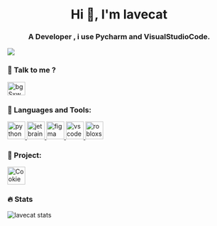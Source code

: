 <h1 align="center">Hi 👋, I'm lavecat</h1>
<h3 align="center">A Developer , i use Pycharm and VisualStudioCode.</h3>
<a href="https://top.gg/bot/1183004271466270801">
  <img src="https://top.gg/api/widget/owner/1183004271466270801.svg">
</a>

<h3 align="left">🔗 Talk to me ?</h3>
<p align="left">
<a href="https://discord.gg/bgSxwgyKz3" target="blank"><img align="center" src="https://raw.githubusercontent.com/rahuldkjain/github-profile-readme-generator/master/src/images/icons/Social/discord.svg" alt="bgSxwgyKz3" height="30" width="40" /></a>
</p>

<h3 align="left">🔧 Languages and Tools:</h3>
<a href="https://www.python.org/" target="_blank"> <img src="https://upload.wikimedia.org/wikipedia/commons/thumb/c/c3/Python-logo-notext.svg/1200px-Python-logo-notext.svg.png" alt="python" width="40" height="40"/> </a>
<a href="https://www.jetbrains.com/pycharm/" target="_blank"> <img src="https://upload.wikimedia.org/wikipedia/commons/1/1d/PyCharm_Icon.svg" alt="jetbrain-pycharm" width="40" height="40"/> </a>
<a href="https://www.figma.com/" target="_blank"> <img src="https://upload.wikimedia.org/wikipedia/commons/3/33/Figma-logo.svg?uselang=fr" alt="figma" width="40" height="40"/> </a>
<a href="https://visualstudio.microsoft.com/fr/#vscode-section" target="_blank"> <img src="https://upload.wikimedia.org/wikipedia/commons/9/9a/Visual_Studio_Code_1.35_icon.svg" alt="vscode" width="40" height="40"/> </a>
<a href="https://create.roblox.com/" target="_blank"> <img src="https://upload.wikimedia.org/wikipedia/commons/a/ab/Roblox_Studio_logo_2021_present.png" alt="robloxstudio" width="40" height="40"/> </a>
<h3 align="left">🚩 Project:</h3>
<a href="https://discord.gg/mPMcHmZsdM" target="_blank"> <img src="https://cookiesong.fr/gallery_gen/d8b09a4bccb6924c11cbd5d60462471f_166x166_fit.png?ts=1743764683" alt="CookieSong" width="40" height="40"/> </a>
<h3 align="left">🔥 Stats</h3>
<img align="left" alt="lavecat stats" src="https://github-readme-stats.vercel.app/api?username=lavecat&count_private=true&show_icons=true&theme=radical">
</p>
